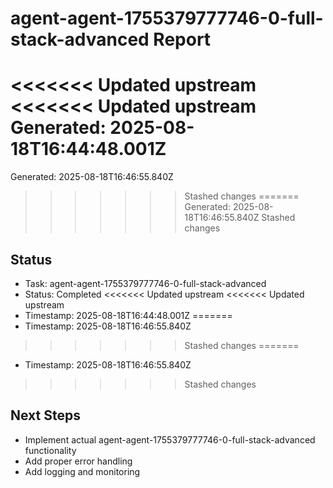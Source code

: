 # agent-agent-1755379777746-0-full-stack-advanced Report

<<<<<<< Updated upstream
<<<<<<< Updated upstream
Generated: 2025-08-18T16:44:48.001Z
=======
Generated: 2025-08-18T16:46:55.840Z
>>>>>>> Stashed changes
=======
Generated: 2025-08-18T16:46:55.840Z
>>>>>>> Stashed changes

## Status
- Task: agent-agent-1755379777746-0-full-stack-advanced
- Status: Completed
<<<<<<< Updated upstream
<<<<<<< Updated upstream
- Timestamp: 2025-08-18T16:44:48.001Z
=======
- Timestamp: 2025-08-18T16:46:55.840Z
>>>>>>> Stashed changes
=======
- Timestamp: 2025-08-18T16:46:55.840Z
>>>>>>> Stashed changes

## Next Steps
- Implement actual agent-agent-1755379777746-0-full-stack-advanced functionality
- Add proper error handling
- Add logging and monitoring
